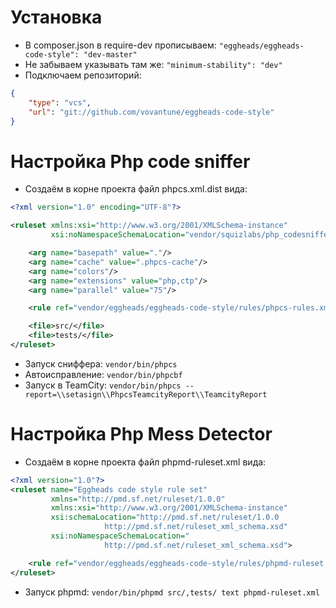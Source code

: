 # Установка

- В composer.json в require-dev прописываем:
  `"eggheads/eggheads-code-style": "dev-master"`
- Не забываем указывать там же:
  `"minimum-stability": "dev"`
- Подключаем репозиторий:

```json
{
    "type": "vcs",
    "url": "git://github.com/vovantune/eggheads-code-style"
}
```

# Настройка Php code sniffer

- Создаём в корне проекта файл phpcs.xml.dist вида:

```xml
<?xml version="1.0" encoding="UTF-8"?>

<ruleset xmlns:xsi="http://www.w3.org/2001/XMLSchema-instance"
         xsi:noNamespaceSchemaLocation="vendor/squizlabs/php_codesniffer/phpcs.xsd">

    <arg name="basepath" value="."/>
    <arg name="cache" value=".phpcs-cache"/>
    <arg name="colors"/>
    <arg name="extensions" value="php,ctp"/>
    <arg name="parallel" value="75"/>

    <rule ref="vendor/eggheads/eggheads-code-style/rules/phpcs-rules.xml"/>

    <file>src/</file>
    <file>tests/</file>
</ruleset>
```

- Запуск сниффера:
  `vendor/bin/phpcs`
- Автоисправление:
  `vendor/bin/phpcbf`
- Запуск в TeamCity:
  `vendor/bin/phpcs --report=\\setasign\\PhpcsTeamcityReport\\TeamcityReport`

# Настройка Php Mess Detector

- Создаём в корне проекта файл phpmd-ruleset.xml вида:

```xml
<?xml version="1.0"?>
<ruleset name="Eggheads code style rule set"
         xmlns="http://pmd.sf.net/ruleset/1.0.0"
         xmlns:xsi="http://www.w3.org/2001/XMLSchema-instance"
         xsi:schemaLocation="http://pmd.sf.net/ruleset/1.0.0
                     http://pmd.sf.net/ruleset_xml_schema.xsd"
         xsi:noNamespaceSchemaLocation="
                     http://pmd.sf.net/ruleset_xml_schema.xsd">

    <rule ref="vendor/eggheads/eggheads-code-style/rules/phpmd-ruleset.xml"/>
</ruleset>
```

- Запуск phpmd:
  `vendor/bin/phpmd src/,tests/ text phpmd-ruleset.xml`
